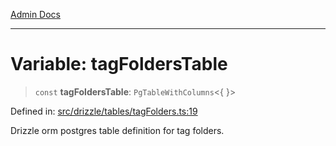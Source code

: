 [Admin Docs](/)

***

# Variable: tagFoldersTable

> `const` **tagFoldersTable**: `PgTableWithColumns`\<\{ \}\>

Defined in: [src/drizzle/tables/tagFolders.ts:19](https://github.com/Sourya07/talawa-api/blob/ead7a48e0174153214ee7311f8b242ee1c1a12ca/src/drizzle/tables/tagFolders.ts#L19)

Drizzle orm postgres table definition for tag folders.
